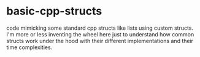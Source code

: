 # basic-cpp-structs
code mimicking some standard cpp structs like lists using custom structs.
I'm more or less inventing the wheel here just to understand how common structs work under the hood
with their different implementations and their time complexities.

